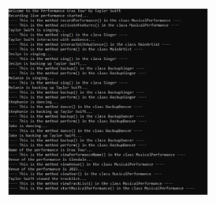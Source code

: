 <p align="center">
<img src="https://github.com/Sharada001/Program-Construction/blob/0e4a469e033ba21b64e0307ac01e134b3477b676/Musical_Performance/Screenshot_1.jpg"  width="80%">
</p>
